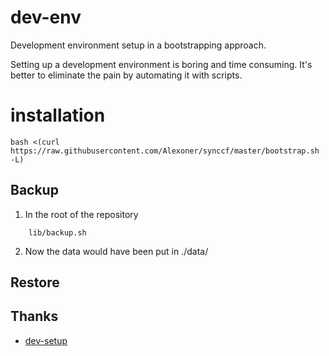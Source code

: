 # dev-env
Development environment setup in a bootstrapping approach.

Setting up a development environment is boring and time consuming. It's better to eliminate the pain
by automating it with scripts.

# installation
```shell
bash <(curl https://raw.githubusercontent.com/Alexoner/synccf/master/bootstrap.sh -L)
```

## Backup
1. In the root of the repository
```shell
    lib/backup.sh
```
2. Now the data would have been put in ./data/


## Restore

## Thanks
- [dev-setup](https://github.com/donnemartin/dev-setup)
